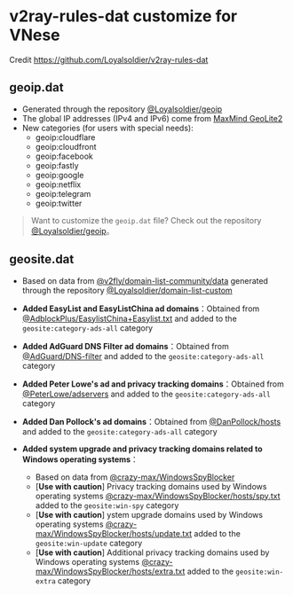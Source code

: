 # v2ray-rules-dat customize for VNese

Credit https://github.com/Loyalsoldier/v2ray-rules-dat

## geoip.dat

- Generated through the repository [@Loyalsoldier/geoip](https://github.com/Loyalsoldier/geoip)
- The global IP addresses (IPv4 and IPv6) come from [MaxMind GeoLite2](https://dev.maxmind.com/geoip/geoip2/geolite2/)
- New categories (for users with special needs):
  - geoip:cloudflare
  - geoip:cloudfront
  - geoip:facebook
  - geoip:fastly
  - geoip:google
  - geoip:netflix
  - geoip:telegram
  - geoip:twitter

> Want to customize the `geoip.dat` file? Check out the repository [@Loyalsoldier/geoip](https://github.com/Loyalsoldier/geoip)。

## geosite.dat

- Based on data from [@v2fly/domain-list-community/data](https://github.com/v2fly/domain-list-community/tree/master/data) generated through the repository [@Loyalsoldier/domain-list-custom](https://github.com/Loyalsoldier/domain-list-custom)

- **Added EasyList and EasyListChina ad domains**：Obtained from [@AdblockPlus/EasylistChina+Easylist.txt](https://easylist-downloads.adblockplus.org/easylistchina+easylist.txt) and added to the `geosite:category-ads-all` category
- **Added AdGuard DNS Filter ad domains**：Obtained from [@AdGuard/DNS-filter](https://kb.adguard.com/en/general/adguard-ad-filters#dns-filter) and added to the `geosite:category-ads-all` category
- **Added Peter Lowe's ad and privacy tracking domains**：Obtained from [@PeterLowe/adservers](https://pgl.yoyo.org/adservers) and added to the `geosite:category-ads-all` category
- **Added Dan Pollock's ad domains**：Obtained from [@DanPollock/hosts](https://someonewhocares.org/hosts) and added to the `geosite:category-ads-all` category
- **Added system upgrade and privacy tracking domains related to Windows operating systems**：
  - Based on data from [@crazy-max/WindowsSpyBlocker](https://github.com/crazy-max/WindowsSpyBlocker/tree/master/data/hosts)
  - [**Use with caution**] Privacy tracking domains used by Windows operating systems [@crazy-max/WindowsSpyBlocker/hosts/spy.txt](https://github.com/crazy-max/WindowsSpyBlocker/blob/master/data/hosts/spy.txt) added to the `geosite:win-spy` category
  - [**Use with caution**] ystem upgrade domains used by Windows operating systems [@crazy-max/WindowsSpyBlocker/hosts/update.txt](https://github.com/crazy-max/WindowsSpyBlocker/blob/master/data/hosts/update.txt) added to the `geosite:win-update` category
  - [**Use with caution**] Additional privacy tracking domains used by Windows operating systems [@crazy-max/WindowsSpyBlocker/hosts/extra.txt](https://github.com/crazy-max/WindowsSpyBlocker/blob/master/data/hosts/extra.txt) added to the `geosite:win-extra` category

